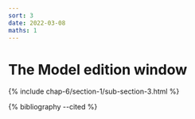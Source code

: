 ```yaml
---
sort: 3
date: 2022-03-08
maths: 1
---
```


# The Model edition window

{% include chap-6/section-1/sub-section-3.html %}

{% bibliography --cited %}

